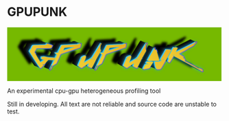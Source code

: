 # GPUPUNK

 <img src="./gpupunk.png" width = "500" alt="GPUPUNK" align=center />


An experimental cpu-gpu heterogeneous profiling tool

Still in developing. All text are not reliable and source code are unstable to test.







